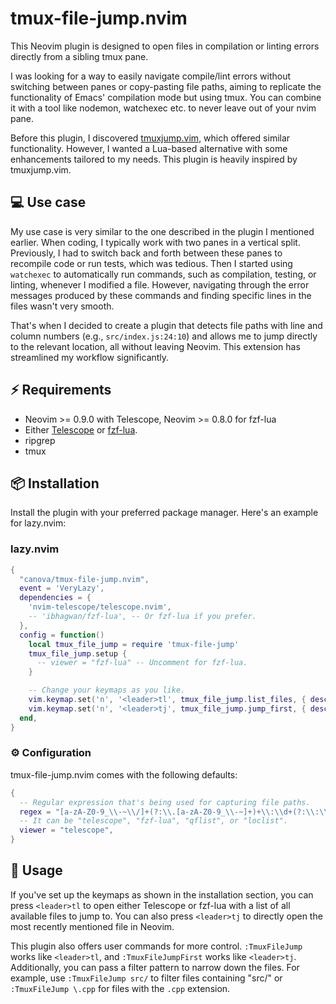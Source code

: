 # tmux-file-jump.nvim

This Neovim plugin is designed to open files in compilation or linting errors
directly from a sibling tmux pane.

I was looking for a way to easily navigate compile/lint errors without switching
between panes or copy-pasting file paths, aiming to replicate the functionality
of Emacs' compilation mode but using tmux. You can combine it with a tool like
nodemon, watchexec etc. to never leave out of your nvim pane.

Before this plugin, I discovered [tmuxjump.vim](https://github.com/shivamashtikar/tmuxjump.vim),
which offered similar functionality. However, I wanted a Lua-based alternative
with some enhancements tailored to my needs. This plugin is heavily inspired by
tmuxjump.vim.


## 💻 Use case

My use case is very similar to the one described in the plugin I mentioned
earlier. When coding, I typically work with two panes in a vertical split.
Previously, I had to switch back and forth between these panes to recompile
code or run tests, which was tedious. Then I started using `watchexec` to
automatically run commands, such as compilation, testing, or linting, whenever
I modified a file. However, navigating through the error messages produced by
these commands and finding specific lines in the files wasn't very smooth.

That's when I decided to create a plugin that detects file paths with line and
column numbers (e.g., `src/index.js:24:10`) and allows me to jump directly to
the relevant location, all without leaving Neovim. This extension has
streamlined my workflow significantly.

## ⚡️ Requirements

- Neovim >= 0.9.0 with Telescope, Neovim >= 0.8.0 for fzf-lua
- Either [Telescope](https://github.com/nvim-telescope/telescope.nvim) or
[fzf-lua](https://github.com/ibhagwan/fzf-lua).
- ripgrep
- tmux

## 📦 Installation

Install the plugin with your preferred package manager. Here's an example for
lazy.nvim:

### lazy.nvim

```lua
{
  "canova/tmux-file-jump.nvim",
  event = 'VeryLazy',
  dependencies = {
    'nvim-telescope/telescope.nvim',
    -- 'ibhagwan/fzf-lua', -- Or fzf-lua if you prefer.
  },
  config = function()
    local tmux_file_jump = require 'tmux-file-jump'
    tmux_file_jump.setup {
      -- viewer = "fzf-lua" -- Uncomment for fzf-lua.
    }

    -- Change your keymaps as you like.
    vim.keymap.set('n', '<leader>tl', tmux_file_jump.list_files, { desc = 'List all file paths in the other tmux panes' })
    vim.keymap.set('n', '<leader>tj', tmux_file_jump.jump_first, { desc = 'Go to the first (from bottom) file path in the other tmux panes' })
  end,
}
```

### ⚙️ Configuration

tmux-file-jump.nvim comes with the following defaults:

```lua
{
  -- Regular expression that's being used for capturing file paths.
  regex = "[a-zA-Z0-9_\\-~\\/]+(?:\\.[a-zA-Z0-9_\\-~]+)+\\:\\d+(?:\\:\\d+)?",
  -- It can be "telescope", "fzf-lua", "qflist", or "loclist".
  viewer = "telescope",
}
```

## 🚀 Usage

If you've set up the keymaps as shown in the installation section, you can
press `<leader>tl` to open either Telescope or fzf-lua with a list of all
available files to jump to. You can also press `<leader>tj` to directly open
the most recently mentioned file in Neovim.

This plugin also offers user commands for more control. `:TmuxFileJump` works
like `<leader>tl`, and `:TmuxFileJumpFirst` works like `<leader>tj`.
Additionally, you can pass a filter pattern to narrow down the files. For
example, use `:TmuxFileJump src/` to filter files containing "src/" or
`:TmuxFileJump \.cpp` for files with the `.cpp` extension.
